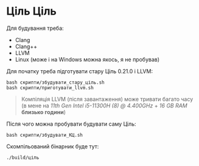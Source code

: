 # Ціль Ціль

Для будування треба:

- Clang
- Clang++
- LLVM
- Linux (може і на Windows можна якось, я не пробував)

Для початку треба підготувати стару Ціль 0.21.0 і LLVM:

```shell
bash скрипти/збудувати_стару_ціль.sh
bash скрипти/приготувати_llvm.sh
```

> Компіляція LLVM (після завантаження) може тривати багато часу (в мене на _11th Gen Intel i5-11300H (8) @ 4.400GHz_ +
_16 GB RAM_ **близько години**)

Після чого можна пробувати будувати саму Ціль:

```shell
bash скрипти/збудувати_КЦ.sh 
```

Скомпільований бінарник буде тут:

```shell
./build/ціль
```